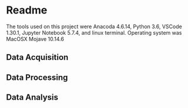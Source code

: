 # Readme
The tools used on this project were Anacoda 4.6.14, Python 3.6, VSCode 1.30.1, Jupyter Notebook 5.7.4, and linux terminal. Operating system was MacOSX Mojave 10.14.6

## Data Acquisition

## Data Processing

## Data Analysis